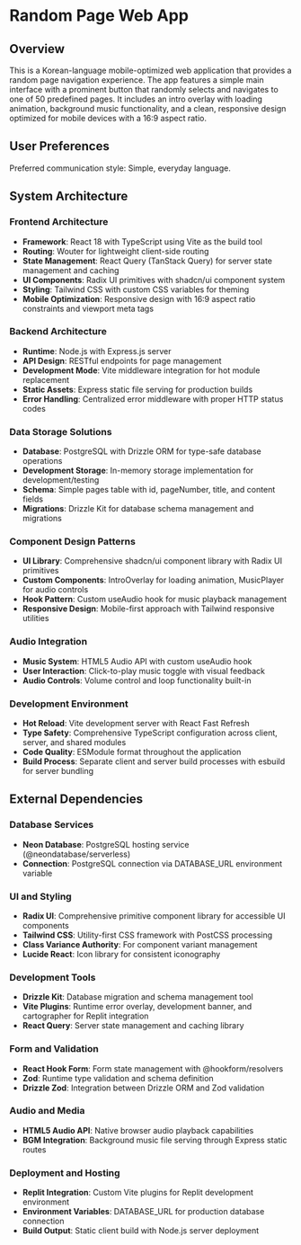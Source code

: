 # Random Page Web App

## Overview

This is a Korean-language mobile-optimized web application that provides a random page navigation experience. The app features a simple main interface with a prominent button that randomly selects and navigates to one of 50 predefined pages. It includes an intro overlay with loading animation, background music functionality, and a clean, responsive design optimized for mobile devices with a 16:9 aspect ratio.

## User Preferences

Preferred communication style: Simple, everyday language.

## System Architecture

### Frontend Architecture
- **Framework**: React 18 with TypeScript using Vite as the build tool
- **Routing**: Wouter for lightweight client-side routing
- **State Management**: React Query (TanStack Query) for server state management and caching
- **UI Components**: Radix UI primitives with shadcn/ui component system
- **Styling**: Tailwind CSS with custom CSS variables for theming
- **Mobile Optimization**: Responsive design with 16:9 aspect ratio constraints and viewport meta tags

### Backend Architecture
- **Runtime**: Node.js with Express.js server
- **API Design**: RESTful endpoints for page management
- **Development Mode**: Vite middleware integration for hot module replacement
- **Static Assets**: Express static file serving for production builds
- **Error Handling**: Centralized error middleware with proper HTTP status codes

### Data Storage Solutions
- **Database**: PostgreSQL with Drizzle ORM for type-safe database operations
- **Development Storage**: In-memory storage implementation for development/testing
- **Schema**: Simple pages table with id, pageNumber, title, and content fields
- **Migrations**: Drizzle Kit for database schema management and migrations

### Component Design Patterns
- **UI Library**: Comprehensive shadcn/ui component library with Radix UI primitives
- **Custom Components**: IntroOverlay for loading animation, MusicPlayer for audio controls
- **Hook Pattern**: Custom useAudio hook for music playback management
- **Responsive Design**: Mobile-first approach with Tailwind responsive utilities

### Audio Integration
- **Music System**: HTML5 Audio API with custom useAudio hook
- **User Interaction**: Click-to-play music toggle with visual feedback
- **Audio Controls**: Volume control and loop functionality built-in

### Development Environment
- **Hot Reload**: Vite development server with React Fast Refresh
- **Type Safety**: Comprehensive TypeScript configuration across client, server, and shared modules
- **Code Quality**: ESModule format throughout the application
- **Build Process**: Separate client and server build processes with esbuild for server bundling

## External Dependencies

### Database Services
- **Neon Database**: PostgreSQL hosting service (@neondatabase/serverless)
- **Connection**: PostgreSQL connection via DATABASE_URL environment variable

### UI and Styling
- **Radix UI**: Comprehensive primitive component library for accessible UI components
- **Tailwind CSS**: Utility-first CSS framework with PostCSS processing
- **Class Variance Authority**: For component variant management
- **Lucide React**: Icon library for consistent iconography

### Development Tools
- **Drizzle Kit**: Database migration and schema management tool
- **Vite Plugins**: Runtime error overlay, development banner, and cartographer for Replit integration
- **React Query**: Server state management and caching library

### Form and Validation
- **React Hook Form**: Form state management with @hookform/resolvers
- **Zod**: Runtime type validation and schema definition
- **Drizzle Zod**: Integration between Drizzle ORM and Zod validation

### Audio and Media
- **HTML5 Audio API**: Native browser audio playback capabilities
- **BGM Integration**: Background music file serving through Express static routes

### Deployment and Hosting
- **Replit Integration**: Custom Vite plugins for Replit development environment
- **Environment Variables**: DATABASE_URL for production database connection
- **Build Output**: Static client build with Node.js server deployment